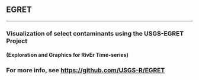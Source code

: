 ## **EGRET**  
------

### Visualization of select contaminants using the USGS-EGRET Project  
#### (Exploration and Graphics for RivEr Time-series)  
### For more info, see https://github.com/USGS-R/EGRET  
